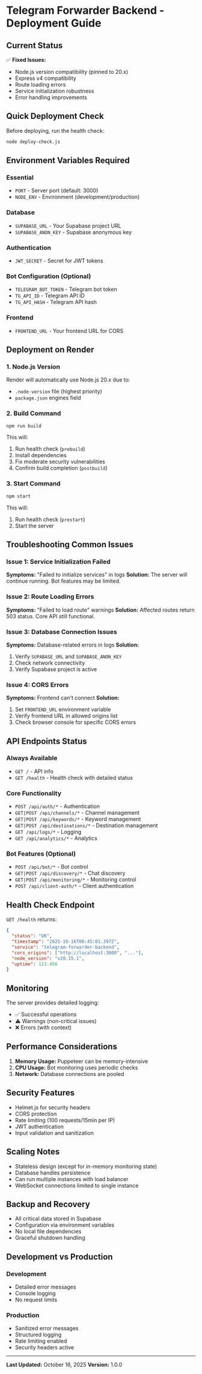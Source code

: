 # Telegram Forwarder Backend - Deployment Guide

## Current Status

✅ **Fixed Issues:**
- Node.js version compatibility (pinned to 20.x)
- Express v4 compatibility
- Route loading errors
- Service initialization robustness
- Error handling improvements

## Quick Deployment Check

Before deploying, run the health check:
```bash
node deploy-check.js
```

## Environment Variables Required

### Essential
- `PORT` - Server port (default: 3000)
- `NODE_ENV` - Environment (development/production)

### Database
- `SUPABASE_URL` - Your Supabase project URL
- `SUPABASE_ANON_KEY` - Supabase anonymous key

### Authentication
- `JWT_SECRET` - Secret for JWT tokens

### Bot Configuration (Optional)
- `TELEGRAM_BOT_TOKEN` - Telegram bot token
- `TG_API_ID` - Telegram API ID
- `TG_API_HASH` - Telegram API hash

### Frontend
- `FRONTEND_URL` - Your frontend URL for CORS

## Deployment on Render

### 1. Node.js Version
Render will automatically use Node.js 20.x due to:
- `.node-version` file (highest priority)
- `package.json` engines field

### 2. Build Command
```bash
npm run build
```

This will:
1. Run health check (`prebuild`)
2. Install dependencies
3. Fix moderate security vulnerabilities
4. Confirm build completion (`postbuild`)

### 3. Start Command
```bash
npm start
```

This will:
1. Run health check (`prestart`)
2. Start the server

## Troubleshooting Common Issues

### Issue 1: Service Initialization Failed
**Symptoms:** "Failed to initialize services" in logs
**Solution:** The server will continue running. Bot features may be limited.

### Issue 2: Route Loading Errors
**Symptoms:** "Failed to load route" warnings
**Solution:** Affected routes return 503 status. Core API still functional.

### Issue 3: Database Connection Issues
**Symptoms:** Database-related errors in logs
**Solution:** 
1. Verify `SUPABASE_URL` and `SUPABASE_ANON_KEY`
2. Check network connectivity
3. Verify Supabase project is active

### Issue 4: CORS Errors
**Symptoms:** Frontend can't connect
**Solution:**
1. Set `FRONTEND_URL` environment variable
2. Verify frontend URL in allowed origins list
3. Check browser console for specific CORS errors

## API Endpoints Status

### Always Available
- `GET /` - API info
- `GET /health` - Health check with detailed status

### Core Functionality
- `POST /api/auth/*` - Authentication
- `GET|POST /api/channels/*` - Channel management  
- `GET|POST /api/keywords/*` - Keyword management
- `GET|POST /api/destinations/*` - Destination management
- `GET /api/logs/*` - Logging
- `GET /api/analytics/*` - Analytics

### Bot Features (Optional)
- `POST /api/bot/*` - Bot control
- `GET|POST /api/discovery/*` - Chat discovery
- `GET|POST /api/monitoring/*` - Monitoring control
- `POST /api/client-auth/*` - Client authentication

## Health Check Endpoint

`GET /health` returns:
```json
{
  "status": "OK",
  "timestamp": "2025-10-16T08:45:01.397Z",
  "service": "telegram-forwarder-backend",
  "cors_origins": ["http://localhost:3000", "..."],
  "node_version": "v20.15.1",
  "uptime": 123.456
}
```

## Monitoring

The server provides detailed logging:
- ✅ Successful operations
- ⚠️ Warnings (non-critical issues)
- ❌ Errors (with context)

## Performance Considerations

1. **Memory Usage:** Puppeteer can be memory-intensive
2. **CPU Usage:** Bot monitoring uses periodic checks
3. **Network:** Database connections are pooled

## Security Features

- Helmet.js for security headers
- CORS protection
- Rate limiting (100 requests/15min per IP)
- JWT authentication
- Input validation and sanitization

## Scaling Notes

- Stateless design (except for in-memory monitoring state)
- Database handles persistence
- Can run multiple instances with load balancer
- WebSocket connections limited to single instance

## Backup and Recovery

- All critical data stored in Supabase
- Configuration via environment variables
- No local file dependencies
- Graceful shutdown handling

## Development vs Production

### Development
- Detailed error messages
- Console logging
- No request limits

### Production
- Sanitized error messages
- Structured logging
- Rate limiting enabled
- Security headers active

---

**Last Updated:** October 16, 2025
**Version:** 1.0.0